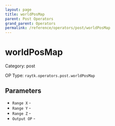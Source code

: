 ```yaml
---
layout: page
title: worldPosMap
parent: Post Operators
grand_parent: Operators
permalink: /reference/operators/post/worldPosMap
---
```


# worldPosMap



Category: post

OP Type: `raytk.operators.post.worldPosMap`

## Parameters

* `Range X` - 
* `Range Y` - 
* `Range Z` - 
* `Output OP` -
